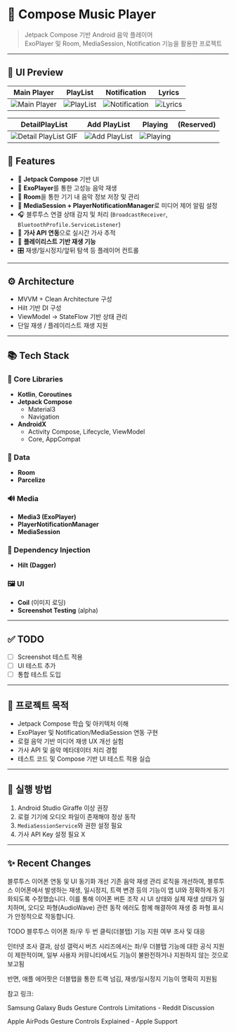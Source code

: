 # 🎵 Compose Music Player

> Jetpack Compose 기반 Android 음악 플레이어  
> ExoPlayer 및 Room, MediaSession, Notification 기능을 활용한 프로젝트

---

## 📸 UI Preview

| Main Player | PlayList | Notification | Lyrics |
|-------------|----------------|---------------|--------|
| ![Main Player](https://github.com/user-attachments/assets/a2c27510-57d8-45bd-ba4f-1cdd2f031f52) | ![PlayList](https://github.com/user-attachments/assets/deb1d1bf-87b2-4c2c-a42e-2fdbe4c3e273) | ![Notification](https://github.com/user-attachments/assets/3201c893-4e38-4b95-b803-d31e1027a38b) | ![Lyrics](https://github.com/user-attachments/assets/e9e160ba-ab0c-4309-8d80-8757c06975be) |

| DetailPlayList | Add PlayList | Playing | (Reserved) |
|----------|-----------|-----------|------------|
| ![Detail PlayList GIF](https://github.com/user-attachments/assets/d3232673-1fdc-4a9f-a528-cb11bc2e77ca) | ![Add PlayList](https://github.com/user-attachments/assets/eb4b50ce-ef34-41c7-b7f4-1a77b843327d) | ![Playing](https://github.com/user-attachments/assets/c8801681-c65f-4a8e-8476-448cfdca47cd) |   |

## 🧩 Features

- 🎼 **Jetpack Compose** 기반 UI
- 🎵 **ExoPlayer**를 통한 고성능 음악 재생
- 💽 **Room**을 통한 기기 내 음악 정보 저장 및 관리
- 📲 **MediaSession + PlayerNotificationManager**로 미디어 제어 알림 설정
- 🎧 블루투스 연결 상태 감지 및 처리 (`BroadcastReceiver`, `BluetoothProfile.ServiceListener`)
- 📝 **가사 API 연동**으로 실시간 가사 추적
- 📁 **플레이리스트 기반 재생 기능**
- 🎛️ 재생/일시정지/앞뒤 탐색 등 플레이어 컨트롤

---

## ⚙️ Architecture

- MVVM + Clean Architecture 구성
- Hilt 기반 DI 구성
- ViewModel → StateFlow 기반 상태 관리
- 단일 재생 / 플레이리스트 재생 지원

---

## 📚 Tech Stack

### 🔧 Core Libraries
- **Kotlin**, **Coroutines**
- **Jetpack Compose**
    - Material3
    - Navigation
- **AndroidX**
    - Activity Compose, Lifecycle, ViewModel
    - Core, AppCompat

### 💾 Data
- **Room**
- **Parcelize**

### 🔊 Media
- **Media3 (ExoPlayer)**
- **PlayerNotificationManager**
- **MediaSession**

### 💉 Dependency Injection
- **Hilt (Dagger)**

### 🖼️ UI
- **Coil** (이미지 로딩)
- **Screenshot Testing** (alpha)

---

## ✅ TODO

- [ ] Screenshot 테스트 적용
- [ ] UI 테스트 추가
- [ ] 통합 테스트 도입

---

## 📂 프로젝트 목적

- Jetpack Compose 학습 및 아키텍처 이해
- ExoPlayer 및 Notification/MediaSession 연동 구현
- 로컬 음악 기반 미디어 재생 UX 개선 실험
- 가사 API 및 음악 메타데이터 처리 경험
- 테스트 코드 및 Compose 기반 UI 테스트 적용 실습

---

## 🧪 실행 방법

1. Android Studio Giraffe 이상 권장
2. 로컬 기기에 오디오 파일이 존재해야 정상 동작
3. `MediaSessionService`와 권한 설정 필요
4. 가사 API Key 설정 필요 X

---

## ✨ Recent Changes
블루투스 이어폰 연동 및 UI 동기화 개선
기존 음악 재생 관리 로직을 개선하여, 블루투스 이어폰에서 발생하는 재생, 일시정지, 트랙 변경 등의 기능이 앱 UI와 정확하게 동기화되도록 수정했습니다.
이를 통해 이어폰 버튼 조작 시 UI 상태와 실제 재생 상태가 일치하며, 오디오 파형(AudioWave) 관련 동작 에러도 함께 해결하여 재생 중 파형 표시가 안정적으로 작동합니다.

TODO
블루투스 이어폰 좌/우 두 번 클릭(더블탭) 기능 지원 여부 조사 및 대응

인터넷 조사 결과, 삼성 갤럭시 버즈 시리즈에서는 좌/우 더블탭 기능에 대한 공식 지원이 제한적이며, 일부 사용자 커뮤니티에서도 기능이 불완전하거나 지원하지 않는 것으로 보고됨

반면, 애플 에어팟은 더블탭을 통한 트랙 넘김, 재생/일시정지 기능이 명확히 지원됨

참고 링크:

Samsung Galaxy Buds Gesture Controls Limitations - Reddit Discussion

Apple AirPods Gesture Controls Explained - Apple Support